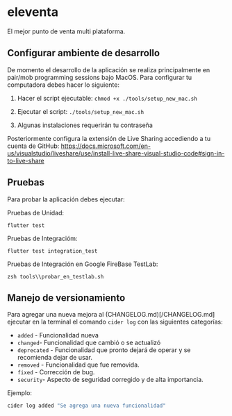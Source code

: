 # eleventa

El mejor punto de venta multi plataforma.

## Configurar ambiente de desarrollo

De momento el desarrollo de la aplicación se realiza principalmente en pair/mob programming sessions bajo MacOS. Para configurar tu computadora debes hacer lo siguiente:

1. Hacer el script ejecutable:
   `chmod +x ./tools/setup_new_mac.sh`

2. Ejecutar el script:
   `./tools/setup_new_mac.sh`

3. Algunas instalaciones requerirán tu contraseña

Posteriormente configura la extensión de Live Sharing accediendo a tu cuenta de GitHub:
https://docs.microsoft.com/en-us/visualstudio/liveshare/use/install-live-share-visual-studio-code#sign-in-to-live-share

## Pruebas

Para probar la aplicación debes ejecutar:

Pruebas de Unidad:

```shell
flutter test
```

Pruebas de Integracióm:

```shell
flutter test integration_test
```

Pruebas de Integración en Google FireBase TestLab:

```shell
zsh tools\\probar_en_testlab.sh
```

## Manejo de versionamiento

Para agregar una nueva mejora al (CHANGELOG.md)[/CHANGELOG.md] ejecutar en la terminal el comando `cider log` con las siguientes categorías:

- `added` - Funcionalidad nueva
- `changed`- Funcionalidad que cambió o se actualizó
- `deprecated` - Funcionalidad que pronto dejará de operar y se recomienda dejar de usar.
- `removed` - Funcionalidad que fue removida.
- `fixed` - Corrección de bug.
- `security`- Aspecto de seguridad corregido y de alta importancia.

Ejemplo:

```bash
cider log added "Se agrega una nueva funcionalidad"
```
